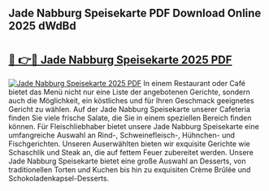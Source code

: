 ## Jade Nabburg Speisekarte PDF Download Online 2025 dWdBd

# <h2><a href="http://gc6a34y.nevu.top/?p=Jade+Nabburg+Speisekarte">🔗 👉🔴 Jade Nabburg Speisekarte 2025 PDF</a></h2>

[![Jade Nabburg Speisekarte 2025 PDF](https://i.imgur.com/dBaPXMq.png)](http://gc6a34y.nevu.top/?p=Jade+Nabburg+Speisekarte)
In einem Restaurant oder Café bietet das Menü nicht nur eine Liste der angebotenen Gerichte, sondern auch die Möglichkeit, ein köstliches und für Ihren Geschmack geeignetes Gericht zu wählen. Auf der Jade Nabburg Speisekarte unserer Cafeteria finden Sie viele frische Salate, die Sie in einem speziellen Bereich finden können. Für Fleischliebhaber bietet unsere Jade Nabburg Speisekarte eine umfangreiche Auswahl an Rind-, Schweinefleisch-, Hühnchen- und Fischgerichten. Unseren Auserwählten bieten wir exquisite Gerichte wie Schaschlik und Steak an, die auf fettem Feuer zubereitet werden. Unsere Jade Nabburg Speisekarte bietet eine große Auswahl an Desserts, von traditionellen Torten und Kuchen bis hin zu exquisiten Crème Brûlée und Schokoladenkapsel-Desserts.
